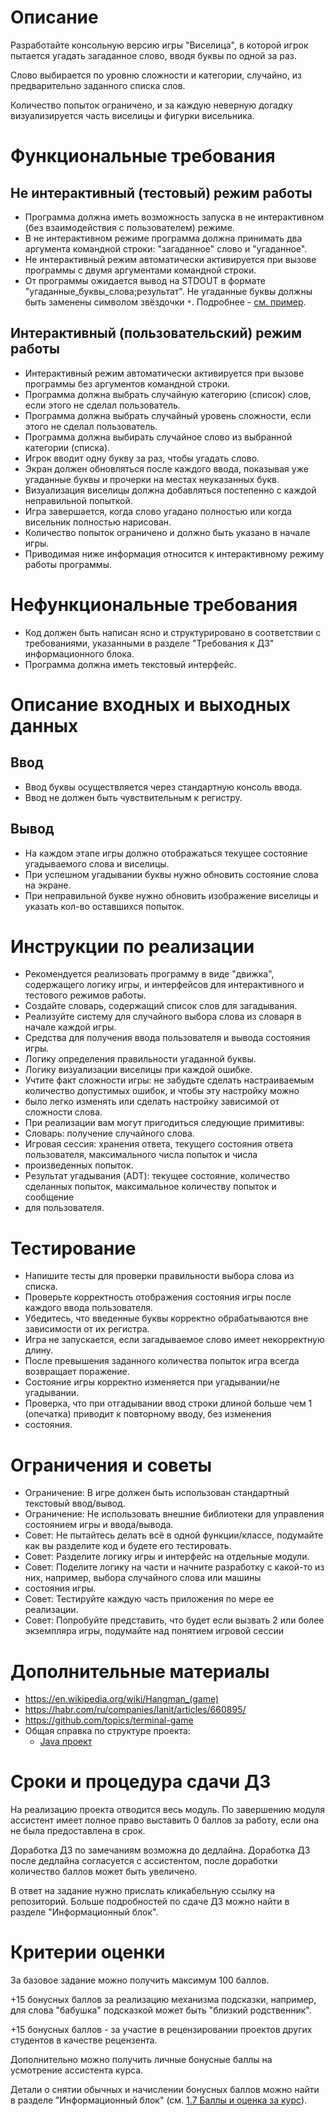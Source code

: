# Описание

Разработайте консольную версию игры "Виселица", в которой игрок пытается
угадать загаданное слово, вводя буквы по одной за раз.

Слово выбирается по уровню сложности и категории, случайно, из предварительно
заданного списка слов.

Количество попыток ограничено, и за каждую неверную догадку
визуализируется часть виселицы и фигурки висельника.

# Функциональные требования

## Не интерактивный (тестовый) режим работы

* Программа должна иметь возможность запуска в не интерактивном (без взаимодействия с пользователем) режиме.
* В не интерактивном режиме программа должна принимать два аргумента командной строки: "загаданное" слово и "угаданное".
* Не интерактивный режим автоматически активируется при вызове программы с двумя аргументами командной строки.
* От программы ожидается вывод на STDOUT в формате "угаданные_буквы_слова;результат".
  Не угаданные буквы должны быть заменены символом звёздочки `*`. Подробнее - [см. пример](doc/test-example.md).

## Интерактивный (пользовательский) режим работы

* Интерактивный режим автоматически активируется при вызове программы без аргументов командной строки.
* Программа должна выбрать случайную категорию (список) слов, если этого не сделал пользователь.
* Программа должна выбрать случайный уровень сложности, если этого не сделал пользователь.
* Программа должна выбирать случайное слово из выбранной категории (списка).
* Игрок вводит одну букву за раз, чтобы угадать слово.
* Экран должен обновляться после каждого ввода, показывая уже угаданные буквы и прочерки на местах неуказанных букв.
* Визуализация виселицы должна добавляться постепенно с каждой неправильной попыткой.
* Игра завершается, когда слово угадано полностью или когда висельник полностью нарисован.
* Количество попыток ограничено и должно быть указано в начале игры.
* Приводимая ниже информация относится к интерактивному режиму работы программы.

# Нефункциональные требования

* Код должен быть написан ясно и структурировано в соответствии с требованиями,
  указанными в разделе "Требования к ДЗ" информационного блока.
* Программа должна иметь текстовый интерфейс.

# Описание входных и выходных данных

## Ввод

* Ввод буквы осуществляется через стандартную консоль ввода.
* Ввод не должен быть чувствительным к регистру.

## Вывод

* На каждом этапе игры должно отображаться текущее состояние угадываемого слова и виселицы.
* При успешном угадывании буквы нужно обновить состояние слова на экране.
* При неправильной букве нужно обновить изображение виселицы и указать кол-во оставшихся попыток.

# Инструкции по реализации

* Рекомендуется реализовать программу в виде "движка", содержащего логику игры,
  и интерфейсов для интерактивного и тестового режимов работы.
* Создайте словарь, содержащий список слов для загадывания.
* Реализуйте систему для случайного выбора слова из словаря в начале каждой игры.
* Средства для получения ввода пользователя и вывода состояния игры.
* Логику определения правильности угаданной буквы.
* Логику визуализации виселицы при каждой ошибке.
* Учтите факт сложности игры: не забудьте сделать настраиваемым количество допустимых ошибок, и чтобы эту настройку
  можно
* было легко изменять или сделать настройку зависимой от сложности слова.
* При реализации вам могут пригодиться следующие примитивы:
* Словарь: получение случайного слова.
* Игровая сессия: хранения ответа, текущего состояния ответа пользователя, максимального числа попыток и числа
* произведенных попыток.
* Результат угадывания (ADT): текущее состояние, количество сделанных попыток, максимальное количеству попыток и
  сообщение
* для пользователя.

# Тестирование

* Напишите тесты для проверки правильности выбора слова из списка.
* Проверьте корректность отображения состояния игры после каждого ввода пользователя.
* Убедитесь, что введенные буквы корректно обрабатываются вне зависимости от их регистра.
* Игра не запускается, если загадываемое слово имеет некорректную длину.
* После превышения заданного количества попыток игра всегда возвращает поражение.
* Состояние игры корректно изменяется при угадывании/не угадывании.
* Проверка, что при отгадывании ввод строки длиной больше чем 1 (опечатка) приводит к повторному вводу, без изменения
* состояния.

# Ограничения и советы

* Ограничение: В игре должен быть использован стандартный текстовый ввод/вывод.
* Ограничение: Не использовать внешние библиотеки для управления состоянием игры и ввода/вывода.
* Совет: Не пытайтесь делать всё в одной функции/классе, подумайте как вы разделите код и будете его тестировать.
* Совет: Разделите логику игры и интерфейс на отдельные модули.
* Совет: Поделите логику на части и начните разработку с какой-то из них, например, выбора случайного слова или машины
* состояния игры.
* Совет: Тестируйте каждую часть приложения по мере ее реализации.
* Совет: Попробуйте представить, что будет если вызвать 2 или более экземпляра игры, подумайте над понятием игровой
  сессии

# Дополнительные материалы

* https://en.wikipedia.org/wiki/Hangman_(game)
* https://habr.com/ru/companies/lanit/articles/660895/
* https://github.com/topics/terminal-game
* Общая справка по структуре проекта:
  * [Java проект](app-java/HELP_Java.md)

# Сроки и процедура сдачи ДЗ

На реализацию проекта отводится весь модуль. По завершению модуля ассистент имеет полное право выставить 0 баллов за
работу, если она не была предоставлена в срок.

Доработка ДЗ по замечаниям возможна до дедлайна. Доработка ДЗ после дедлайна согласуется с ассистентом, после доработки
количество баллов может быть увеличено.

В ответ на задание нужно прислать кликабельную ссылку на репозиторий.
Больше подробностей по сдаче ДЗ можно найти в разделе "Информационный блок".

# Критерии оценки

За базовое задание можно получить максимум 100 баллов.

+15 бонусных баллов за реализацию механизма подсказки, например, для слова "бабушка"
подсказкой может быть "близкий родственник".

+15 бонусных баллов - за участие в рецензировании проектов других студентов в качестве рецензента.

Дополнительно можно получить личные бонусные баллы на усмотрение ассистента курса.

Детали о снятии обычных и начислении бонусных баллов можно найти
в разделе "Информационный блок" (см. [1.7 Баллы и оценка за курс](https://my.tbank.ru/edu/educate/course/9f925592-6abb-40a2-ba59-70fe229094aa/unit/c4c883bd-fdf5-4165-9762-b19dc7bc6770)).
